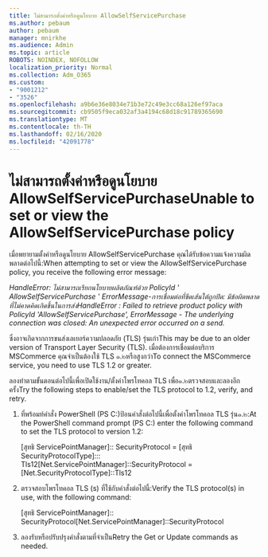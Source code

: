 ```yaml
---
title: ไม่สามารถตั้งค่าหรือดูนโยบาย AllowSelfServicePurchase
ms.author: pebaum
author: pebaum
manager: mnirkhe
ms.audience: Admin
ms.topic: article
ROBOTS: NOINDEX, NOFOLLOW
localization_priority: Normal
ms.collection: Adm_O365
ms.custom:
- "9001212"
- "3526"
ms.openlocfilehash: a9b6e36e8034e71b3e72c49e3cc68a126ef97aca
ms.sourcegitcommit: cb9505f9eca032af3a4194c68d18c91789365690
ms.translationtype: MT
ms.contentlocale: th-TH
ms.lasthandoff: 02/16/2020
ms.locfileid: "42091778"
---
```

# <a name="unable-to-set-or-view-the-allowselfservicepurchase-policy"></a><span data-ttu-id="c1b8a-102">ไม่สามารถตั้งค่าหรือดูนโยบาย AllowSelfServicePurchase</span><span class="sxs-lookup"><span data-stu-id="c1b8a-102">Unable to set or view the AllowSelfServicePurchase policy</span></span>

<span data-ttu-id="c1b8a-103">เมื่อพยายามตั้งค่าหรือดูนโยบาย AllowSelfServicePurchase คุณได้รับข้อความแจ้งความผิดพลาดต่อไปนี้:</span><span class="sxs-lookup"><span data-stu-id="c1b8a-103">When attempting to set or view the AllowSelfServicePurchase policy, you receive the following error message:</span></span>

<span data-ttu-id="c1b8a-104">*HandleError: ไม่สามารถเรียกนโยบายผลิตภัณฑ์ด้วย PolicyId ' AllowSelfServicePurchase ' ErrorMessage-การเชื่อมต่อที่ขีดเส้นใต้ถูกปิด: มีข้อผิดพลาดที่ไม่คาดคิดเกิดขึ้นในการส่ง*</span><span class="sxs-lookup"><span data-stu-id="c1b8a-104">*HandleError : Failed to retrieve product policy with PolicyId 'AllowSelfServicePurchase', ErrorMessage - The underlying connection was closed: An unexpected error occurred on a send.*</span></span>

<span data-ttu-id="c1b8a-105">ซึ่งอาจเกิดจากการขนส่งเลเยอร์ความปลอดภัย (TLS) รุ่นเก่า</span><span class="sxs-lookup"><span data-stu-id="c1b8a-105">This may be due to an older version of Transport Layer Security (TLS).</span></span> <span data-ttu-id="c1b8a-106">เมื่อต้องการเชื่อมต่อบริการ MSCommerce คุณจำเป็นต้องใช้ TLS ๑.๒หรือสูงกว่า</span><span class="sxs-lookup"><span data-stu-id="c1b8a-106">To connect the MSCommerce service, you need to use TLS 1.2 or greater.</span></span>  

<span data-ttu-id="c1b8a-107">ลองทำตามขั้นตอนต่อไปนี้เพื่อเปิดใช้งาน/ตั้งค่าโพรโทคอล TLS เพื่อ๑.๒ตรวจสอบและลองอีกครั้ง</span><span class="sxs-lookup"><span data-stu-id="c1b8a-107">Try the following steps to enable/set the TLS protocol to 1.2, verify, and retry.</span></span>
 1. <span data-ttu-id="c1b8a-108">ที่พร้อมท์คำสั่ง PowerShell (PS C:\)ป้อนคำสั่งต่อไปนี้เพื่อตั้งค่าโพรโทคอล TLS รุ่น๑.๒:</span><span class="sxs-lookup"><span data-stu-id="c1b8a-108">At the PowerShell command prompt (PS C:\) enter the following command to set the TLS protocol to version 1.2:</span></span>

    <span data-ttu-id="c1b8a-109">\[สุทธิ ServicePointManager]:: SecurityProtocol = \[สุทธิ SecurityProtocolType]::: Tls12</span><span class="sxs-lookup"><span data-stu-id="c1b8a-109">\[Net.ServicePointManager]::SecurityProtocol = \[Net.SecurityProtocolType]::Tls12</span></span>

2. <span data-ttu-id="c1b8a-110">ตรวจสอบโพรโทคอล TLS (s) ที่ใช้กับคำสั่งต่อไปนี้:</span><span class="sxs-lookup"><span data-stu-id="c1b8a-110">Verify the TLS protocol(s) in use, with the following command:</span></span>

    <span data-ttu-id="c1b8a-111">\[สุทธิ ServicePointManager]:: SecurityProtocol</span><span class="sxs-lookup"><span data-stu-id="c1b8a-111">\[Net.ServicePointManager]::SecurityProtocol</span></span> 

3. <span data-ttu-id="c1b8a-112">ลองรับหรือปรับปรุงคำสั่งตามที่จำเป็น</span><span class="sxs-lookup"><span data-stu-id="c1b8a-112">Retry the Get or Update commands as needed.</span></span>

